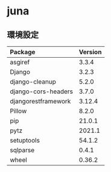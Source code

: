 # juna

## 環境設定
|Package| Version|
|:----|:----|
|asgiref| 3.3.4|
|Django| 3.2.3|
|django-cleanup| 5.2.0|
|django-cors-headers| 3.7.0|
|djangorestframework| 3.12.4|
|Pillow| 8.2.0|
|pip| 21.0.1|
|pytz| 2021.1|
|setuptools| 54.1.2|
|sqlparse| 0.4.1|
|wheel| 0.36.2|

